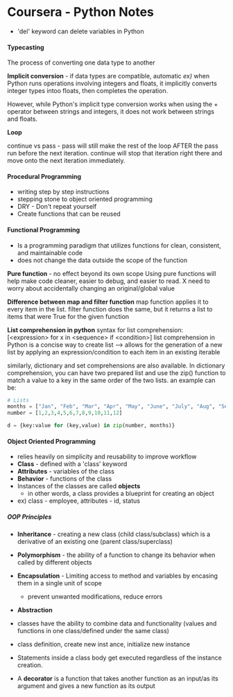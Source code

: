# Coursera - Python Notes

- 'del' keyword can delete variables in Python

#### Typecasting 
The process of converting one data type to another

**Implicit conversion** - if data types are compatible, automatic
*ex)* when Python runs operations involving integers and floats, it implicitly converts integer types intoo floats, then completes the operation.

However, while Python's implicit type conversion works when using the + operator between strings and integers, it does not work between strings and floats.

**Loop**

continue vs pass - pass will still make the rest of the loop AFTER the pass run before the next iteration. continue will stop that iteration right there and move onto the next iteration immediately.

#### Procedural Programming
- writing step by step instructions 
- stepping stone to object oriented programming
- DRY - Don't repeat yourself
- Create functions that can be reused

#### Functional Programming
- Is a programming paradigm that utilizes functions for clean, consistent, and maintainable code
- does not change the data outside the scope of the function

**Pure function** - no effect beyond its own scope
Using pure functions will help make code cleaner, easier to debug, and easier to read.
X need to worry about accidentally changing an original/global value 

**Difference between map and filter function**
map function applies it to every item in the list.
filter function does the same, but it returns a list to items that were True for the given function

**List comprehension in python**
syntax for list comprehension: [<expression\> for x in <sequence\> if <condition\>]
list comprehension in Python is a concise way to create list
--> allows for the generation of a new list by applying an expression/condition to each item in an existing iterable

similarly, dictionary and set comprehensions are also available.
In dictionary comprehension, you can have two prepared list and use the zip() function to match a value to a key in the same order of the two lists. an example can be:
```python
# Lists
months = ["Jan", "Feb", "Mar", "Apr", "May", "June", "July", "Aug", "Sept", "Oct", "Nov", "Dec"]
number = [1,2,3,4,5,6,7,8,9,10,11,12]

d = {key:value for (key,value) in zip(number, months)}
```

#### Object Oriented Programming
- relies heavily on simplicity and reusability to improve workflow
- **Class** - defined with a 'class' keyword
- **Attributes** - variables of the class
- **Behavior** - functions of the class
- Instances of the classes are called **objects**
  - in other words, a class provides a blueprint for creating an object
- ex) class - employee, attributes - id, status 

##### OOP Principles
- **Inheritance** - creating a new class (child class/subclass) which is a derivative of an existing one (parent class/superclass)
- **Polymorphism** - the ability of a function to change its behavior when called by different objects 
- **Encapsulation** - Limiting access to method and variables by encasing them in a single unit of scope
  - prevent unwanted modifications, reduce errors
- **Abstraction**


- classes have the ability to combine data and functionality (values and functions in one class/defined under the same class)
- class definition, create new inst ance, initialize new instance
- Statements inside a class body get executed regardless of the instance creation. 
- A **decorator** is a function that takes another function as an input/as its argument and gives a new function as its output